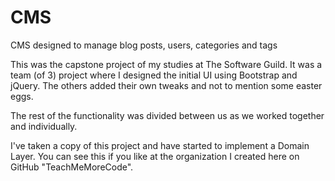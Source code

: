 # CMS
CMS designed to manage blog posts, users, categories and tags

This was the capstone project of my studies at The Software Guild. 
It was a team (of 3) project where I designed the initial UI using Bootstrap and jQuery. The others added their own tweaks and
not to mention some easter eggs.

The rest of the functionality was divided between us as we worked together and individually. 

I've taken a copy of this project and have started to implement a Domain Layer. You can see this if you like at the organization
I created here on GitHub "TeachMeMoreCode".
